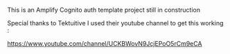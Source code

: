 This is an Amplify Cognito auth template project still in construction

Special thanks to Tektuitive I used their youtube channel to get this working :

https://www.youtube.com/channel/UCKBWovN9JcjEPoO5rCm9eCA